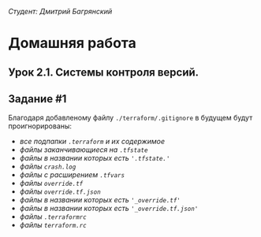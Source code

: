 *Студент: Дмитрий Багрянский*

# Домашняя работа

## Урок 2.1. Системы контроля версий.
## Задание #1

Благодаря добавленому файлу `./terraform/.gitignore` в будущем будут проигнорированы:

- _все подпапки `.terraform` и их содержимое_
- _файлы заканчивающиеся на `.tfstate`_
- _файлы в названии которых есть `'.tfstate.'`_
- _файлы `crash.log`_
- _файлы с расширением `.tfvars`_
- _файлы `override.tf`_
- _файлы `override.tf.json`_
- _файлы в названии которых есть `'_override.tf'`_
- _файлы в названии которых есть `'_override.tf.json'`_
- _файлы `.terraformrc`_
- _файлы `terraform.rc`_
